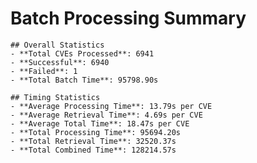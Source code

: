 # Batch Processing Summary

    ## Overall Statistics
    - **Total CVEs Processed**: 6941
    - **Successful**: 6940
    - **Failed**: 1
    - **Total Batch Time**: 95798.90s

    ## Timing Statistics
    - **Average Processing Time**: 13.79s per CVE
    - **Average Retrieval Time**: 4.69s per CVE
    - **Average Total Time**: 18.47s per CVE
    - **Total Processing Time**: 95694.20s
    - **Total Retrieval Time**: 32520.37s
    - **Total Combined Time**: 128214.57s
    